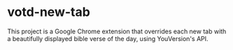 # votd-new-tab
This project is a Google Chrome extension that overrides each new tab with a beautifully displayed bible verse of the day, using YouVersion's API. 
